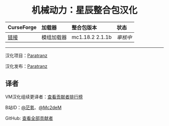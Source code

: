 <div align="center"> 
   <h1>机械动力：星辰整合包汉化</h1>
</div>

CurseForge|加载器|整合包版本|状态
:-|:-|:-|:-
[链接](https://www.curseforge.com/minecraft/modpacks/create-astral)|模组加载器|mc1.18.2 2.1.1b|*审核中*|

---

汉化项目：[Paratranz](https://paratranz.cn/projects/11990)

汉化发布：[Paratranz](https://vmct-cn.top/modpacks/create)

## 译者

VM汉化组续更译者：[查看贡献者排行榜](https://paratranz.cn/projects/11990/leaderboard)

B站ID：[@茫氪](https://space.bilibili.com/560349507)、[@Mc2deM](https://space.bilibili.com/541937599)

GitHub: [查看全部贡献者](https://github.com/VM-Chinese-translate-group/create_astral_translation_zhcn/graphs/contributors)
